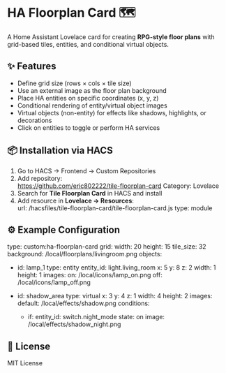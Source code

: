 # HA Floorplan Card 🗺️

A Home Assistant Lovelace card for creating **RPG-style floor plans** with grid-based tiles, entities, and conditional virtual objects.

## ✨ Features
- Define grid size (rows × cols × tile size)
- Use an external image as the floor plan background
- Place HA entities on specific coordinates (x, y, z)
- Conditional rendering of entity/virtual object images
- Virtual objects (non-entity) for effects like shadows, highlights, or decorations
- Click on entities to toggle or perform HA services


## 📦 Installation via HACS
1. Go to HACS → Frontend → Custom Repositories
2. Add repository:  
https://github.com/eric802222/tile-floorplan-card
Category: Lovelace
3. Search for **Tile Floorplan Card** in HACS and install
4. Add resource in **Lovelace → Resources**:  
url: /hacsfiles/tile-floorplan-card/tile-floorplan-card.js
type: module

## ⚙️ Example Configuration
type: custom:ha-floorplan-card
grid:
  width: 20
  height: 15
  tile_size: 32
  background: /local/floorplans/livingroom.png
objects:
  - id: lamp_1
    type: entity
    entity_id: light.living_room
    x: 5
    y: 8
    z: 2
    width: 1
    height: 1
    images:
      on: /local/icons/lamp_on.png
      off: /local/icons/lamp_off.png

  - id: shadow_area
    type: virtual
    x: 3
    y: 4
    z: 1
    width: 4
    height: 2
    images:
      default: /local/effects/shadow.png
    conditions:
      - if:
          entity_id: switch.night_mode
          state: on
        image: /local/effects/shadow_night.png

## 📄 License
MIT License
